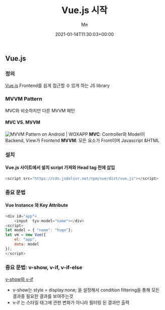 ﻿---
title: "Vue.js 시작"
date: 2021-01-14T11:30:03+00:00
weight: 1
aliases: ["/vuejs"]
tags: ["Vue.js"]
categories: ["Vue.js"]
series: ["Vue.js"]
author: "Me"
showToc: true
TocOpen: false
draft: false
hidemeta: false
disableShare: false
comments: false
---
## Vue.js 
### 정의
[Vue.js](https://vuejs.org/)
Frontend를 쉽게 접근할 수 있게 하는 JS library

### MVVM Pattern
MVC와 비슷하지만 다른 MVVM 패턴

#### MVC VS. MVVM 
 ![MVVM Pattern on Android | WOXAPP](https://woxapp.com/uploads/images/5_MVC.png)
**MVC**:  Controller와 Model이 Backend, View가 Frontend 
**MVVM**: 모든 요소가 Front이며 Javascript &HTML 

### 설치 

#### Vue.js 사이트에서 설치 script 가져와 Head tag 전에 삽입 


```javascript
<script src="https://cdn.jsdelivr.net/npm/vue/dist/vue.js"></script>
```
 ### 중요 문법 
#### Vue Instance 와 Key Attribute 
```javascript
<div id="app">
	<input  tyv-model="name"></div>  
<script>
let model = { "name": "hugo"};
let vm = new Vue({
	el: "app", 
	data: model
}); 
</script>
```

### 중요 문법: v-show, v-if, v-if-else
[v-show와 v-if](https://pa-pico.tistory.com/22)

- v-show는 style = display:none; 을 설정해서 condition filtering을 통해 모든 결과중 필요한 결과를 보여주는것 
- v-if 는 스타일 태그에 관한 변화가 아니라 필터링 된 결과만 출력 

